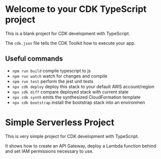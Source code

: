 # Welcome to your CDK TypeScript project

This is a blank project for CDK development with TypeScript.

The `cdk.json` file tells the CDK Toolkit how to execute your app.

## Useful commands

* `npm run build`       compile typescript to js
* `npm run watch`       watch for changes and compile
* `npm run test`        perform the jest unit tests
* `npx cdk deploy`      deploy this stack to your default AWS account/region
* `npx cdk diff`        compare deployed stack with current state
* `npx cdk synth`       emits the synthesized CloudFormation template
* `npx cdk bootstrap`   install the bootstrap stack into an environmen

# Simple Serverless Project

This is very simple project for CDK development with TypeScript.

It shows how to create an API Gateway, deploy a Lambda function behind and set IAM permissions necessary to use.
